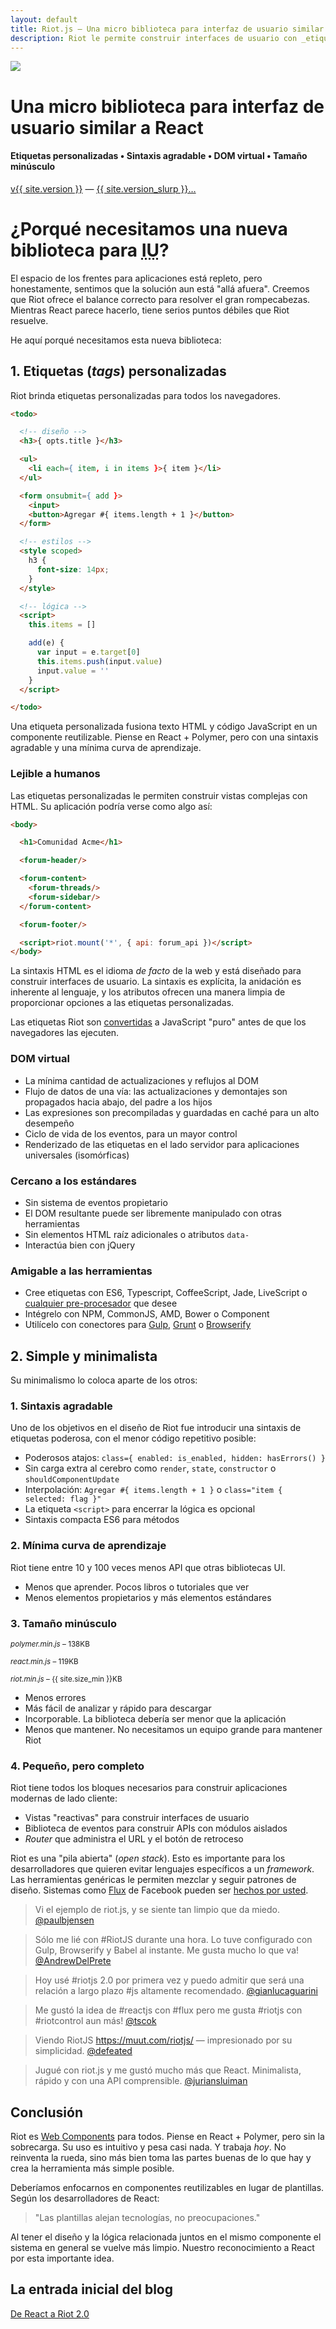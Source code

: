 ```yaml
---
layout: default
title: Riot.js — Una micro biblioteca para interfaz de usuario similar a React
description: Riot le permite construir interfaces de usuario con _etiquetas_ personalizadas, usando una sintaxis simple y agradable, y un DOM virtual similar a React, pero más veloz. Riot es muy pequeño comparado a los estándares de la industria. Riot existe porque creemos que hay una clara necesidad de otra biblioteca IU.
---
```


<div id="hero">
  <img src="/img/logo/riot240x.png">
  <h1>Una micro biblioteca para interfaz de usuario similar a React</h1>
  <h4>Etiquetas personalizadas • Sintaxis agradable • DOM virtual • Tamaño minúsculo</h4>

  <div id="version-slurp">
    <a href="/download/" class="tag blue">v{{ site.version }}</a> &mdash;
    <a href="/release-notes/">{{ site.version_slurp }}&hellip;</a>
  </div>

</div>


# ¿Porqué necesitamos una nueva biblioteca para <abbr title="Interfaz de usuario, UI (User Interface) por sus siglas en Inglés">IU</abbr>?

El espacio de los frentes para aplicaciones está repleto, pero honestamente, sentimos que la solución aun está "allá afuera". Creemos que Riot ofrece el balance correcto para resolver el gran rompecabezas. Mientras React parece hacerlo, tiene serios puntos débiles que Riot resuelve.

He aquí porqué necesitamos esta nueva biblioteca:


## 1. Etiquetas (<dfn lang="en">tags</dfn>) personalizadas

Riot brinda etiquetas personalizadas para todos los navegadores.

```html
<todo>

  <!-- diseño -->
  <h3>{ opts.title }</h3>

  <ul>
    <li each={ item, i in items }>{ item }</li>
  </ul>

  <form onsubmit={ add }>
    <input>
    <button>Agregar #{ items.length + 1 }</button>
  </form>

  <!-- estilos -->
  <style scoped>
    h3 {
      font-size: 14px;
    }
  </style>

  <!-- lógica -->
  <script>
    this.items = []

    add(e) {
      var input = e.target[0]
      this.items.push(input.value)
      input.value = ''
    }
  </script>

</todo>
```

Una etiqueta personalizada fusiona texto HTML y código JavaScript en un componente reutilizable. Piense en React + Polymer, pero con una sintaxis agradable y una mínima curva de aprendizaje.


### Lejible a humanos

Las etiquetas personalizadas le permiten construir vistas complejas con HTML. Su aplicación podría verse como algo así:

```html
<body>

  <h1>Comunidad Acme</h1>

  <forum-header/>

  <forum-content>
    <forum-threads/>
    <forum-sidebar/>
  </forum-content>

  <forum-footer/>

  <script>riot.mount('*', { api: forum_api })</script>
</body>
```

La sintaxis HTML es el idioma *de facto* de la web y está diseñado para construir interfaces de usuario. La sintaxis es explícita, la anidación es inherente al lenguaje, y los atributos ofrecen una manera limpia de proporcionar opciones a las etiquetas personalizadas.

Las etiquetas Riot son [convertidas](/guide/compiler/) a JavaScript "puro" antes de que los navegadores las ejecuten.


### DOM virtual

- La mínima cantidad de actualizaciones y reflujos al DOM
- Flujo de datos de una vía: las actualizaciones y demontajes son propagados hacia abajo, del padre a los hijos
- Las expresiones son precompiladas y guardadas en caché para un alto desempeño
- Ciclo de vida de los eventos, para un mayor control
- Renderizado de las etiquetas en el lado servidor para aplicaciones universales (isomórficas)


### Cercano a los estándares
- Sin sistema de eventos propietario
- El DOM resultante puede ser libremente manipulado con otras herramientas
- Sin elementos HTML raíz adicionales o atributos `data-`
- Interactúa bien con jQuery


### Amigable a las herramientas

- Cree etiquetas con ES6, Typescript, CoffeeScript, Jade, LiveScript o [cualquier pre-procesador](/guide/compiler/#pre-processors) que desee
- Intégrelo con NPM, CommonJS, AMD, Bower o Component
- Utilícelo con conectores para [Gulp](https://github.com/e-jigsaw/gulp-riot), [Grunt](https://github.com/ariesjia/grunt-riot) o [Browserify](https://github.com/jhthorsen/riotify)



## 2. Simple y minimalista

Su minimalismo lo coloca aparte de los otros:


### 1. Sintaxis agradable

Uno de los objetivos en el diseño de Riot fue introducir una sintaxis de etiquetas poderosa, con el menor código repetitivo posible:

- Poderosos atajos: `class={ enabled: is_enabled, hidden: hasErrors() }`
- Sin carga extra al cerebro como `render`, `state`, `constructor` o `shouldComponentUpdate`
- Interpolación: `Agregar #{ items.length + 1 }` o `class="item { selected: flag }"`
- La etiqueta `<script>` para encerrar la lógica es opcional
- Sintaxis compacta ES6 para métodos


### 2. Mínima curva de aprendizaje

Riot tiene entre 10 y 100 veces menos API que otras bibliotecas UI.

- Menos que aprender. Pocos libros o tutoriales que ver
- Menos elementos propietarios y más elementos estándares


### 3. Tamaño minúsculo

<small><em>polymer.min.js</em> – 138KB</small>
<span class="bar red"></span>

<small><em>react.min.js</em> – 119KB</small>
<span class="bar red" style="width: {{ 138 / 119 * 100 }}"></span>

<small><em>riot.min.js</em> – {{ site.size_min }}KB</small>
<span class="bar blue" style="width: {{ site.size_min / 121 * 100 }}%"></span>

- Menos errores
- Más fácil de analizar y rápido para descargar
- Incorporable. La biblioteca debería ser menor que la aplicación
- Menos que mantener. No necesitamos un equipo grande para mantener Riot



### 4. Pequeño, pero completo

Riot tiene todos los bloques necesarios para construir aplicaciones modernas de lado cliente:

- Vistas "reactivas" para construir interfaces de usuario
- Biblioteca de eventos para construir APIs con módulos aislados
- <dfn lang="en">Router</dfn> que administra el URL y el botón de retroceso

Riot es una "pila abierta" (_open stack_). Esto es importante para los desarrolladores que quieren evitar lenguajes específicos a un <dfn lang="en">framework</dfn>. Las herramientas genéricas le permiten mezclar y seguir patrones de diseño. Sistemas como [Flux](https://facebook.github.io/flux/) de Facebook pueden ser [hechos por usted](https://github.com/jimsparkman/RiotControl).


> Vi el ejemplo de riot.js, y se siente tan limpio que da miedo. [@paulbjensen](https://twitter.com/paulbjensen/status/558378720403419137)

> Sólo me lié con #RiotJS durante una hora. Lo tuve configurado con Gulp, Browserify y Babel al instante. Me gusta mucho lo que va! [@AndrewDelPrete](https://twitter.com/AndrewDelPrete/status/630976295011127296)

> Hoy usé #riotjs 2.0 por primera vez y puedo admitir que será una relación a largo plazo #js altamente recomendado. [@gianlucaguarini](https://twitter.com/gianlucaguarini/status/559756081862574080)

> Me gustó la idea de #reactjs con #flux pero me gusta #riotjs con #riotcontrol aun más! [@tscok](https://twitter.com/tscok/status/580509124598829056)

> Viendo RiotJS https://muut.com/riotjs/ — impresionado por su simplicidad. [@defeated](https://twitter.com/defeated/status/559215403541757952)

> Jugué con riot.js y me gustó mucho más que React. Minimalista, rápido y con una API comprensible. [@juriansluiman](https://twitter.com/juriansluiman/status/560399379035865088)


## Conclusión

Riot es [Web Components](http://webcomponents.org/) para todos. Piense en React + Polymer, pero sin la sobrecarga. Su uso es intuitivo y pesa casi nada. Y trabaja _hoy_. No reinventa la rueda, sino más bien toma las partes buenas de lo que hay y crea la herramienta más simple posible.

Deberíamos enfocarnos en componentes reutilizables en lugar de plantillas.
Según los desarrolladores de React:

> "Las plantillas alejan tecnologías, no preocupaciones."

Al tener el diseño y la lógica relacionada juntos en el mismo componente el sistema en general se vuelve más limpio. Nuestro reconocimiento a React por esta importante idea.


## La entrada inicial del blog

[De React a Riot 2.0](https://muut.com/blog/technology/riot-2.0/)
